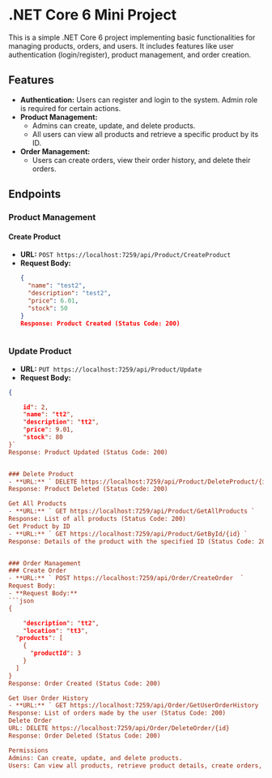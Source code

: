 
# .NET Core 6 Mini Project

This is a simple .NET Core 6 project implementing basic functionalities for managing products, orders, and users. It includes features like user authentication (login/register), product management, and order creation.

## Features

- **Authentication:** Users can register and login to the system. Admin role is required for certain actions.
- **Product Management:**
  - Admins can create, update, and delete products.
  - All users can view all products and retrieve a specific product by its ID.
- **Order Management:**
  - Users can create orders, view their order history, and delete their orders.

## Endpoints

### Product Management

#### Create Product
- **URL:** `POST https://localhost:7259/api/Product/CreateProduct`
- **Request Body:**
  ```json
  {
    "name": "test2",
    "description": "test2",
    "price": 6.01,
    "stock": 50
  }
  Response: Product Created (Status Code: 200)



### Update Product
- **URL:** `PUT https://localhost:7259/api/Product/Update`
- **Request Body:**
```json
{

    id": 2,
    "name": "tt2",
    "description": "tt2",
    "price": 9.01,
    "stock": 80
}`
Response: Product Updated (Status Code: 200)


### Delete Product
- **URL:** ` DELETE https://localhost:7259/api/Product/DeleteProduct/{id} `
Response: Product Deleted (Status Code: 200)

Get All Products
- **URL:** ` GET https://localhost:7259/api/Product/GetAllProducts `
Response: List of all products (Status Code: 200)
Get Product by ID
- **URL:** ` GET https://localhost:7259/api/Product/GetById/{id} `
Response: Details of the product with the specified ID (Status Code: 200)


### Order Management
### Create Order
- **URL:** ` POST https://localhost:7259/api/Order/CreateOrder  `
Request Body:
- **Request Body:**
```json
{

    "description": "tt2",
    "location": "tt3",
  "products": [
    {
      "productId": 3
    }
  ]
}
Response: Order Created (Status Code: 200)

Get User Order History
- **URL:** ` GET https://localhost:7259/api/Order/GetUserOrderHistory  `
Response: List of orders made by the user (Status Code: 200)
Delete Order
URL: DELETE https://localhost:7259/api/Order/DeleteOrder/{id}
Response: Order Deleted (Status Code: 200)

Permissions
Admins: Can create, update, and delete products.
Users: Can view all products, retrieve product details, create orders, view their order history, and delete their orders.



